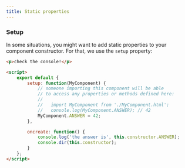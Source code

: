 ```yaml
---
title: Static properties
---
```



### Setup

In some situations, you might want to add static properties to your component constructor. For that, we use the `setup` property:

```html
<p>check the console!</p>

<script>
	export default {
		setup: function(MyComponent) {
			// someone importing this component will be able
			// to access any properties or methods defined here:
			//
			//   import MyComponent from './MyComponent.html';
			//   console.log(MyComponent.ANSWER); // 42
			MyComponent.ANSWER = 42;
		},

		oncreate: function() {
			console.log('the answer is', this.constructor.ANSWER);
			console.dir(this.constructor);
		}
	};
</script>
```